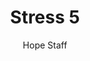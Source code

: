---
image: /assets/img/kl/kl_stress_5.png
title: Stress 5
number: 5
categories:
  - Meditations
  - Life
  - Stress
author: Hope Staff
notes: Stress 5
embed: >-
  <iframe style="border-radius:12px" src="https://open.spotify.com/embed/episode/1oD8c4l29uogwijA6TmsD1?utm_source=generator" width="100%" height="352" frameBorder="0" allowfullscreen="" allow="autoplay; clipboard-write; encrypted-media; fullscreen; picture-in-picture" loading="lazy"></iframe>
transcript: >-
  SOME LINES OF TEXT START HERE
---